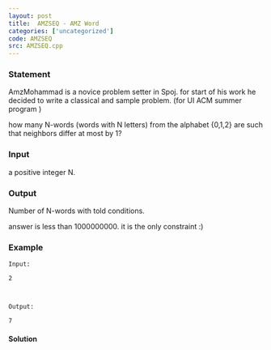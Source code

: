 ```yaml
---
layout: post
title:  AMZSEQ - AMZ Word
categories: ['uncategorized']
code: AMZSEQ
src: AMZSEQ.cpp
---
```


### **Statement**

AmzMohammad is a novice problem setter in Spoj. for start of his work he
decided to write a classical and sample problem. (for UI ACM summer program )

how many N-words (words with N letters) from the alphabet {0,1,2} are such
that neighbors differ at most by 1?

### Input

a positive integer N.

### Output

Number of N-words with told conditions.

answer is less than 1000000000. it is the only constraint :)

### Example

    
    
    Input:
    2
    
    Output:
    7



#### **Solution**



